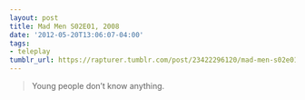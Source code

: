 ```yaml
---
layout: post
title: Mad Men S02E01, 2008
date: '2012-05-20T13:06:07-04:00'
tags:
- teleplay
tumblr_url: https://rapturer.tumblr.com/post/23422296120/mad-men-s02e01-2008
---
```

> Young people don’t know anything.

